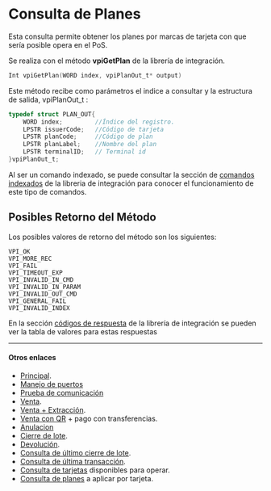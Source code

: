 # Consulta de Planes
Esta consulta permite obtener los planes por marcas de tarjeta con que sería posible opera en el PoS.

Se realiza con el método **vpiGetPlan** de la librería de integración.
````c
Int vpiGetPlan(WORD index, vpiPlanOut_t* output)
````

Este método recibe como parámetros el indice a consultar y la estructura de salida, vpiPlanOut_t :

````c
typedef struct PLAN_OUT{	
	WORD index;         //Índice del registro.
	LPSTR issuerCode;   //Código de tarjeta   
	LPSTR planCode;     //Código de plan   
	LPSTR planLabel;    //Nombre del plan
	LPSTR terminalID;   // Terminal id
}vpiPlanOut_t;
````

Al ser un comando indexado, se puede consultar la sección de [comandos indexados](../Libreria/comandosIndexados.md) de la libreria de integración para conocer el funcionamiento de este tipo de comandos.

## Posibles Retorno del Método
Los posibles valores de retorno del método son los siguientes:
````
VPI_OK
VPI_MORE_REC
VPI_FAIL
VPI_TIMEOUT_EXP
VPI_INVALID_IN_CMD 
VPI_INVALID_IN_PARAM
VPI_INVALID_OUT_CMD
VPI_GENERAL_FAIL
VPI_INVALID_INDEX
````
En la sección [códigos de respuesta](../Libreria/codigosRespuesta.md) de la librería de integración se pueden ver la tabla de valores para estas respuestas

---
#### Otros enlaces
- [Principal](../README.md).
- [Manejo de puertos](./Puertos.md)
- [Prueba de comunicación](./ComTest.md)
- [Venta](./Venta.md).
- [Venta + Extracción](./Venta+Extracción.md).
- [Venta con QR](./VentaQR.md) + pago con transferencias.
- [Anulacion](./Anulacion.md)
- [Cierre de lote](./cierreLote.md).
- [Devolución](./Devolucion.md).
- [Consulta de último cierre de lote](./consultaCierre.md).
- [Consulta de última transacción](./consultaUltTransaccion.md).
- [Consulta de tarjetas](./consultaTarjetas.md) disponibles para operar.
- [Consulta de planes](./consultaPlanes.md) a aplicar por tarjeta.